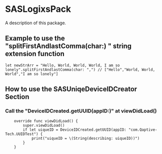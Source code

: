 # SASLogixsPack

A description of this package.

## Example to use the "splitFirstAndlastComma(char:) " string extension function

```
let newStrArr = "Hello, World, World, World, I am so lonely".splitFirstAndlastComma(char: ",") // ["Hello","World, World, World","I am so lonely"]

```
## How to use the SASUniqeDeviceIDCreator Section
### Call the "DeviceIDCreated.getUUID(appID:)" at viewDidLoad()
```
    override func viewDidLoad() {
        super.viewDidLoad()
        if let uiqueID = DeviceIDCreated.getUUID(appID: "com.Qaptive-Tech.UUIDTest") {
            print("uiqueID = \(String(describing: uiqueID))")
        }      
    }
  
```
